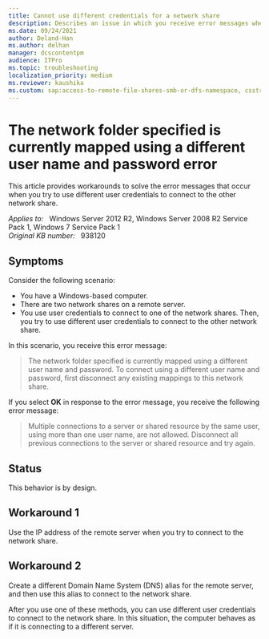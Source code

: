 ```yaml
---
title: Cannot use different credentials for a network share
description: Describes an issue in which you receive error messages when you try to use user credentials to connect to a network share from a Windows-based computer. Workarounds are provided.
ms.date: 09/24/2021
author: Deland-Han
ms.author: delhan
manager: dcscontentpm
audience: ITPro
ms.topic: troubleshooting
localization_priority: medium
ms.reviewer: kaushika
ms.custom: sap:access-to-remote-file-shares-smb-or-dfs-namespace, csstroubleshoot
---
```

# The network folder specified is currently mapped using a different user name and password error

This article provides workarounds to solve the error messages that occur when you try to use different user credentials to connect to the other network share.

_Applies to:_ &nbsp; Windows Server 2012 R2, Windows Server 2008 R2 Service Pack 1, Windows 7 Service Pack 1  
_Original KB number:_ &nbsp; 938120

## Symptoms

Consider the following scenario:

- You have a Windows-based computer.
- There are two network shares on a remote server.
- You use user credentials to connect to one of the network shares. Then, you try to use different user credentials to connect to the other network share.

In this scenario, you receive this error message:

> The network folder specified is currently mapped using a different user name and password. To connect using a different user name and password, first disconnect any existing mappings to this network share.

If you select **OK** in response to the error message, you receive the following error message:

> Multiple connections to a server or shared resource by the same user, using more than one user name, are not allowed. Disconnect all previous connections to the server or shared resource and try again.

## Status

This behavior is by design.

## Workaround 1

Use the IP address of the remote server when you try to connect to the network share.

## Workaround 2

Create a different Domain Name System (DNS) alias for the remote server, and then use this alias to connect to the network share.

After you use one of these methods, you can use different user credentials to connect to the network share. In this situation, the computer behaves as if it is connecting to a different server.
